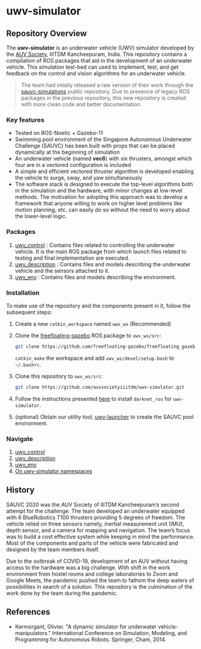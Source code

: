# uwv-simulator

## Repository Overview
The **uwv-simulator** is an underwater vehicle (UWV) simulator developed by the [AUV Society], IIITDM Kancheepuram, India. This repository contains a compilation of ROS packages that aid in the development of an underwater vehicle. This simulation test-bed can used to implement, test, and get feedback on the control and vision algorithms for an underwater vehicle. 

> The team had intially released a raw version of their work through the [sauvc-simulations] public repository. Due to presence of legacy ROS packages in the previous repository, this new repository is created with more clean code and better documentation.

### Key features
-  Tested on ROS-Noetic + Gazebo-11
- Swimming pool environment of the Singapore Autonomous Underwater Challenge (SAUVC) has been built with props that can be placed dynamically at the beginning of simulation
- An underwater vehicle (named **vec6**) with six thrusters, amongst which four are in a vectored configuration is included
- A simple and efficient vectored thruster algorithm is developed enabling the vehicle to surge, sway, and yaw simultaneously
- The software stack is designed to execute the top-level algorithms both in the simulation and the hardware, with minor changes at low-level methods. The motivation for adopting this approach was to develop a framework that anyone willing to work on higher level problems like motion planning, etc. can easily do so without the need to worry about the lower-level logic.

### Packages
1. [uwv_control] : Contains files related to controlling the underwater vehicle. It is the main ROS package from which launch files related to testing and final implementation are executed.
2. [uwv_description] : Contains files and models describing the underwater vehicle and the sensors attached to it.
3. [uwv_env] : Contains files and models describing the environment.

### Installation
To make use of the repository and the components present in it, follow the subsequent steps:

1. Create a new `catkin_workspace` named `uwv_ws` (Recommended)

2. Clone the [freefloating-gazebo] ROS package to `uwv_ws/src`:

	```bash
	git clone https://github.com/freefloating-gazebo/freefloating_gazebo.git
	```

	`catkin_make` the workspace and add `uwv_ws/devel/setup.bash` to `~/.bashrc`.

3. Clone this repository to `uwv_ws/src`:

	```bash
	git clone https://github.com/auvsocietyiiitdm/uwv-simulator.git
	```

4. Follow the instructions presented [here](https://github.com/auvsocietyiiitdm/darknet_ros.git) to install `darknet_ros` for `uwv-simulator`.

5. (optional) Obtain our utility tool, [uwv-launcher] to create the SAUVC pool environment.

### Navigate
1. [uwv_control](./uwv_control)
2. [uwv_description](./uwv_description)
3. [uwv_env](./uwv_env)
4. [On uwv-simulator namespaces](./docs/uwv-ns.md)

## History
SAUVC 2020 was the AUV Society of IIITDM Kancheepuram’s second attempt for the challenge. The team developed an underwater equipped with 6 BlueRobotics T100 thrusters providing 5 degrees of freedom. The vehicle relied on three sensors namely, inertial measurement unit (IMU), depth sensor, and a camera for mapping and navigation. The team’s focus was to build a cost effective system while keeping in mind the performance. Most of the components and parts of the vehicle were fabricated and designed by the team members itself. 

Due to the outbreak of COVID-19, development of an AUV without having access to the hardware was a big challenge. With shift in the work environment from hostel rooms and college laboratories to Zoom and Google Meets, the pandemic pushed the team to fathom the deep waters of possibilities in search of a solution. This repository is the culmination of the work done by the team during the pandemic.

## References
- Kermorgant, Olivier. "A dynamic simulator for underwater vehicle-manipulators." International Conference on Simulation, Modeling, and Programming for Autonomous Robots. Springer, Cham, 2014.

[AUV Society]: https://auviiitdm.github.io/
[uwv_control]: ./uwv_control/README.md
[uwv_description]: ./uwv_description/README.md
[uwv_env]: ./uwv_env/README.md
[freefloating-gazebo]: https://github.com/freefloating-gazebo/freefloating_gazebo
[sauvc-simulations]: https://github.com/auvsocietyiiitdm/sauvc-simulations
[uwv-launcher]: https://github.com/auvsocietyiiitdm/uwv-launcher.git